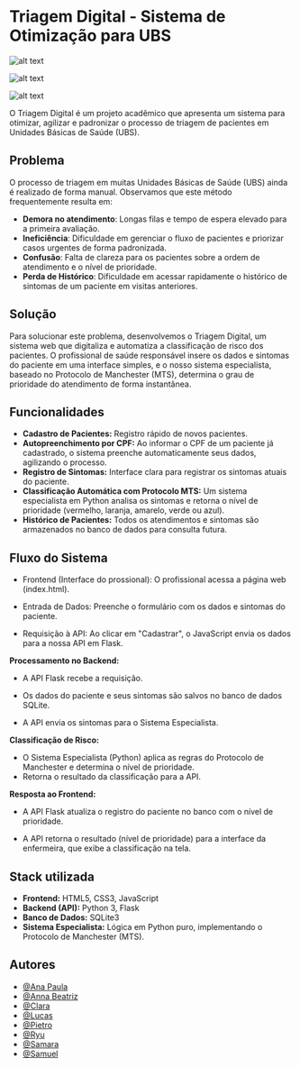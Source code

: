 # Triagem Digital - Sistema de Otimização para UBS

![alt text](https://img.shields.io/badge/status-ongoing-orange)

![alt text](https://img.shields.io/badge/Python-3.x%2B-blue.svg)

![alt text](https://img.shields.io/badge/Flask-3.1.1-black.svg)

O Triagem Digital é um projeto acadêmico que apresenta um sistema para otimizar, agilizar e padronizar o processo de triagem de pacientes em Unidades Básicas de Saúde (UBS).
## Problema

O processo de triagem em muitas Unidades Básicas de Saúde (UBS) ainda é realizado de forma manual. Observamos que este método frequentemente resulta em:

- **Demora no atendimento**: Longas filas e tempo de espera elevado para a primeira avaliação.
- **Ineficiência**: Dificuldade em gerenciar o fluxo de pacientes e priorizar casos urgentes de forma padronizada.
- **Confusão**: Falta de clareza para os pacientes sobre a ordem de atendimento e o nível de prioridade.
- **Perda de Histórico**: Dificuldade em acessar rapidamente o histórico de sintomas de um paciente em visitas anteriores.
## Solução

Para solucionar este problema, desenvolvemos o Triagem Digital, um sistema web que digitaliza e automatiza a classificação de risco dos pacientes. O profissional de saúde responsável insere os dados e sintomas do paciente em uma interface simples, e o nosso sistema especialista, baseado no Protocolo de Manchester (MTS), determina o grau de prioridade do atendimento de forma instantânea.
## Funcionalidades

- **Cadastro de Pacientes:** Registro rápido de novos pacientes.
- **Autopreenchimento por CPF:** Ao informar o CPF de um paciente já cadastrado, o sistema preenche automaticamente seus dados, agilizando o processo.
- **Registro de Sintomas:** Interface clara para registrar os sintomas atuais do paciente.
- **Classificação Automática com Protocolo MTS:** Um sistema especialista em Python analisa os sintomas e retorna o nível de prioridade (vermelho, laranja, amarelo, verde ou azul).
- **Histórico de Pacientes:** Todos os atendimentos e sintomas são armazenados no banco de dados para consulta futura.
## Fluxo do Sistema

- Frontend (Interface do prossional): O profissional acessa a página web (index.html).

- Entrada de Dados: Preenche o formulário com os dados e sintomas do paciente.

- Requisição à API: Ao clicar em "Cadastrar", o JavaScript envia os dados para a nossa API em Flask.

**Processamento no Backend:**

- A API Flask recebe a requisição.

- Os dados do paciente e seus sintomas são salvos no banco de dados SQLite.

- A API envia os sintomas para o Sistema Especialista.

**Classificação de Risco:**

- O Sistema Especialista (Python) aplica as regras do Protocolo de Manchester e determina o nível de prioridade.
- Retorna o resultado da classificação para a API.

**Resposta ao Frontend:**

- A API Flask atualiza o registro do paciente no banco com o nível de prioridade.

- A API retorna o resultado (nível de prioridade) para a interface da enfermeira, que exibe a classificação na tela.
## Stack utilizada

- **Frontend:** HTML5, CSS3, JavaScript
- **Backend (API):** Python 3, Flask
- **Banco de Dados:** SQLite3
- **Sistema Especialista:** Lógica em Python puro, implementando o Protocolo de Manchester (MTS).


## Autores

- [@Ana Paula]()
- [@Anna Beatriz](https://github.com/Cheeshiiree)
- [@Clara]()
- [@Lucas](https://github.com/lucas-jurgensen)
- [@Pietro]()
- [@Ryu](https://github.com/Ryumiwa)
- [@Samara](https://github.com/SamaraFeitosa)
- [@Samuel]()


